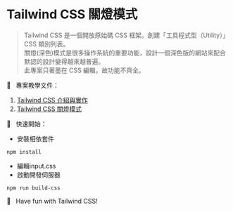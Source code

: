 # Tailwind CSS 關燈模式
> Tailwind CSS 是一個開放原始碼 CSS 框架。創建「工具程式型（Utility）」CSS 類別列表。<br>
> 關燈(深色)模式是很多操作系統的重要功能，設計一個深色版的網站來配合默認的設計變得越來越普遍。<br>
> 此專案只著墨在 CSS 編輯，故功能不齊全。<br>


📝 &nbsp; 專案教學文件：
1. [Tailwind CSS 介紹與實作](https://jacychu.medium.com/%E7%94%A8-vue-router-%E5%AF%A6%E4%BD%9C%E7%B6%B2%E9%A0%81%E5%88%87%E6%8F%9B-%E4%B8%8A-7caf532e685f)
2. [Tailwind CSS 關燈模式](https://jacychu.medium.com/tailwind-css-%E9%97%9C%E7%87%88%E6%A8%A1%E5%BC%8F-2b2d2f374b4c#2614)

🚀 &nbsp; 快速開始：<br>
- 安裝相依套件
```
npm install
```
- 編輯input.css
- 啟動開發伺服器
```
npm run build-css
```

🌈 &nbsp; Have fun with Tailwind CSS!
